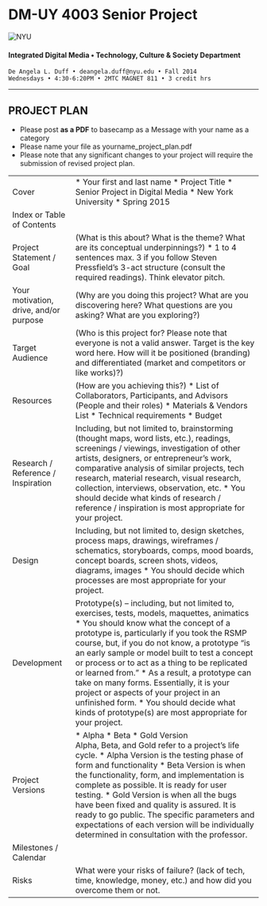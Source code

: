 # DM-UY 4003 Senior Project

![NYU](http://ws2.polishedsolid.com/de/nyu_soe_logo.png)
#### Integrated Digital Media • Technology, Culture & Society Department 

    De Angela L. Duff • deangela.duff@nyu.edu • Fall 2014 
    Wednesdays • 4:30-6:20PM • 2MTC MAGNET 811 • 3 credit hrs

---

## PROJECT PLAN

* Please post **as a PDF** to basecamp as a Message with your name as a category
* Please name your file as yourname_project_plan.pdf
* Please note that any significant changes to your project will require the submission of revised project plan.

<table>
<tr>
    <td>Cover</td>   
    <td>
    * Your first and last name
    * Project Title
    * Senior Project in Digital Media
    * New York University
    * Spring 2015</td>
</tr>
<tr>
    <td>Index or Table of Contents</td>
    <td></td>
</tr>
<tr>
    <td> Project Statement / Goal</td>    
    <td>(What is this about? What is the theme? What are its conceptual underpinnings?) 
    * 1 to 4 sentences max. 3 if you follow Steven Pressfield’s 3-act structure (consult the required readings). Think elevator pitch.</td>
    </tr>
<tr>
    <td>Your motivation, drive, and/or purpose</td> 
    <td>(Why are you doing this project? What are you discovering here? What questions are you asking? What are you exploring?)</td>
</tr>
<tr>
    <td>Target Audience</td> 
    <td>(Who is this project for? Please note that everyone is not a valid answer. Target is the key word here. How will it be positioned (branding) and differentiated (market and competitors or like works)?)</td>
</tr>
<tr>
    <td>Resources</td>   
    <td>(How are you achieving this?)
    * List of Collaborators, Participants, and Advisors (People and their roles)
    * Materials &amp; Vendors List
    * Technical requirements
    * Budget</td> 
</tr>
<tr>
<td>Research / Reference / Inspiration</td>        
    <td>Including, but not limited to, brainstorming (thought maps, word lists, etc.), readings, screenings / viewings, investigation of other artists, designers, or entrepreneur’s work, comparative analysis of similar projects, tech research, material research, visual research, collection, interviews, observation, etc.
* You should decide what kinds of research / reference / inspiration is most appropriate for your project.</td>
</tr>
<tr>
    <td>Design</td>  
    <td>Including, but not limited to, design sketches, process maps, drawings, wireframes / schematics, storyboards, comps, mood boards, concept boards, screen shots, videos, diagrams, images 
    * You should decide which processes are most appropriate for your project.</td>
</tr> 
<tr>
<td>Development</td> 
<td>Prototype(s) – including, but not limited to, exercises, tests, models, maquettes, animatics 
* You should know what the concept of a prototype is, particularly if you took the RSMP course, but, if you do not know, a prototype “is an early sample or model built to test a concept or process or to act as a thing to be replicated or learned from.”
* As a result, a prototype can take on many forms. Essentially, it is your project or aspects of your project in an unfinished form.
* You should decide what kinds of prototype(s) are most appropriate for your project.</td>
</tr>
<tr>
    <td>Project Versions</td> 
    <td>* Alpha
    * Beta
    * Gold Version<br>
    Alpha, Beta, and Gold refer to a project’s life cycle.
* Alpha Version is the testing phase of form and functionality
* Beta Version is when the functionality, form, and implementation is complete as possible. It is ready for user testing.
* Gold Version is when all the bugs have been fixed and quality is assured. It is ready to go public.
The specific parameters and expectations of each version will be individually determined in consultation with the professor. </td>
</tr>
<tr>
    <td>Milestones / Calendar</td>
    <td></td>
</tr>
<tr>  
<tr>
    <td>Risks</td>   
    <td>What were your risks of failure? (lack of tech, time, knowledge, money, etc.) and how did you overcome them or not.</td>
</tr>
</table>







